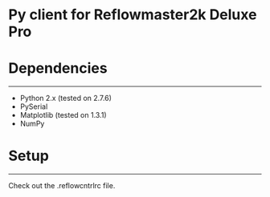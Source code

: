 # Py client for Reflowmaster2k Deluxe Pro

# Dependencies
------------

- Python 2.x   (tested on 2.7.6)
- PySerial
- Matplotlib   (tested on 1.3.1)
- NumPy

# Setup
-------------
Check out the .reflowcntrlrc file.
